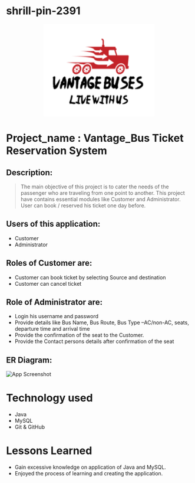 # shrill-pin-2391 
<p align="center">
  <img width="300" height="250" src="https://github.com/sudhir2408/shrill-pin-2391/blob/main/project_logo/project_logo%20.png">
</p>

# Project_name : Vantage_Bus Ticket Reservation System
## Description:

> The main objective of this project is to cater the needs of the passenger who are traveling from one point to another. This project have contains essential modules like Customer and Administrator. User can book / reserved his ticket one day before.
>
## Users of this application:
- Customer
- Administrator

## Roles of Customer are:
- Customer can book ticket by selecting Source and destination
- Customer can cancel ticket


## Role of Administrator are:
- Login his username and password
- Provide details like Bus Name, Bus Route, Bus Type –AC/non-AC, seats, departure time and arrival time
- Provide the confirmation of the seat to the Customer.
- Provide the Contact persons details after confirmation of the seat

## ER Diagram:


![App Screenshot](/Er%20diagram/ER%20diagram.jpeg)

# 
# Technology used 

- Java
- MySQL
- Git & GitHub

# Lessons Learned

- Gain excessive knowledge on application of Java and MySQL.
- Enjoyed the process of learning and creating the application.
>
